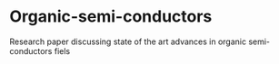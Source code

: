 # Organic-semi-conductors
Research paper discussing state of the art advances in organic semi-conductors fiels
